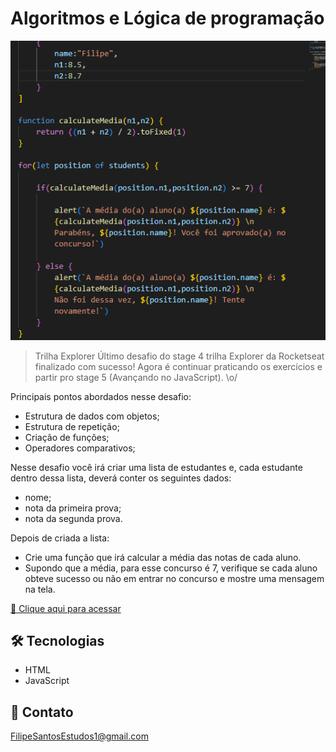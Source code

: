 # Algoritmos e Lógica de programação

![preview](./.github/preview.png)

> Trilha Explorer
Último desafio do stage 4 trilha Explorer da Rocketseat finalizado com sucesso! Agora é continuar praticando os exercícios e partir pro stage 5 (Avançando no JavaScript). \o/

Principais pontos abordados nesse desafio:

- Estrutura de dados com objetos;
- Estrutura de repetição;
- Criação de funções;
- Operadores comparativos;

Nesse desafio você irá criar uma lista de estudantes e, cada estudante dentro dessa lista, deverá conter os seguintes dados:

- nome;
- nota da primeira prova;
- nota da segunda prova.

Depois de criada a lista:

- Crie uma função que irá calcular a média das notas de cada aluno.
- Supondo que a média, para esse concurso é 7, verifique se cada aluno obteve sucesso ou não em entrar no concurso e mostre uma mensagem na tela. 

[🔗 Clique aqui para acessar](https://filipesantos07.github.io/Explorer-Stage-4-ultimo-desafio/)

## 🛠️ Tecnologias

- HTML
- JavaScript

## 💛 Contato

FilipeSantosEstudos1@gmail.com
